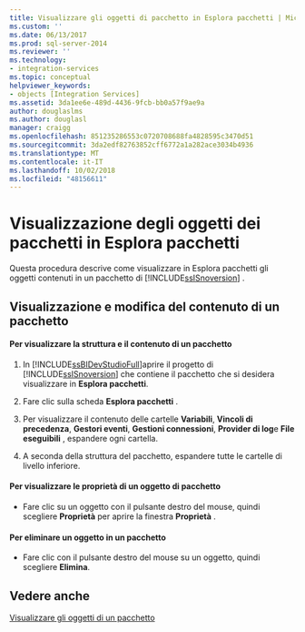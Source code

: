 ```yaml
---
title: Visualizzare gli oggetti di pacchetto in Esplora pacchetti | Microsoft Docs
ms.custom: ''
ms.date: 06/13/2017
ms.prod: sql-server-2014
ms.reviewer: ''
ms.technology:
- integration-services
ms.topic: conceptual
helpviewer_keywords:
- objects [Integration Services]
ms.assetid: 3da1ee6e-489d-4436-9fcb-bb0a57f9ae9a
author: douglaslms
ms.author: douglasl
manager: craigg
ms.openlocfilehash: 851235286553c0720708688fa4828595c3470d51
ms.sourcegitcommit: 3da2edf82763852cff6772a1a282ace3034b4936
ms.translationtype: MT
ms.contentlocale: it-IT
ms.lasthandoff: 10/02/2018
ms.locfileid: "48156611"
---
```

# <a name="view-package-objects-in-package-explorer"></a>Visualizzazione degli oggetti dei pacchetti in Esplora pacchetti
  Questa procedura descrive come visualizzare in Esplora pacchetti gli oggetti contenuti in un pacchetto di [!INCLUDE[ssISnoversion](../includes/ssisnoversion-md.md)] .  
  
## <a name="viewing-and-modifying-package-content"></a>Visualizzazione e modifica del contenuto di un pacchetto  
  
#### <a name="to-view-the-package-structure-and-content"></a>Per visualizzare la struttura e il contenuto di un pacchetto  
  
1.  In [!INCLUDE[ssBIDevStudioFull](../includes/ssbidevstudiofull-md.md)]aprire il progetto di [!INCLUDE[ssISnoversion](../includes/ssisnoversion-md.md)] che contiene il pacchetto che si desidera visualizzare in **Esplora pacchetti**.  
  
2.  Fare clic sulla scheda **Esplora pacchetti** .  
  
3.  Per visualizzare il contenuto delle cartelle **Variabili**, **Vincoli di precedenza**, **Gestori eventi**, **Gestioni connessioni**, **Provider di log**e **File eseguibili** , espandere ogni cartella.  
  
4.  A seconda della struttura del pacchetto, espandere tutte le cartelle di livello inferiore.  
  
#### <a name="to-view-package-object-properties"></a>Per visualizzare le proprietà di un oggetto di pacchetto  
  
-   Fare clic su un oggetto con il pulsante destro del mouse, quindi scegliere **Proprietà** per aprire la finestra **Proprietà** .  
  
#### <a name="to-delete-an-object-in-a-package"></a>Per eliminare un oggetto in un pacchetto  
  
-   Fare clic con il pulsante destro del mouse su un oggetto, quindi scegliere **Elimina**.  
  
## <a name="see-also"></a>Vedere anche  
 [Visualizzare gli oggetti di un pacchetto](view-package-objects.md)  
  
  
